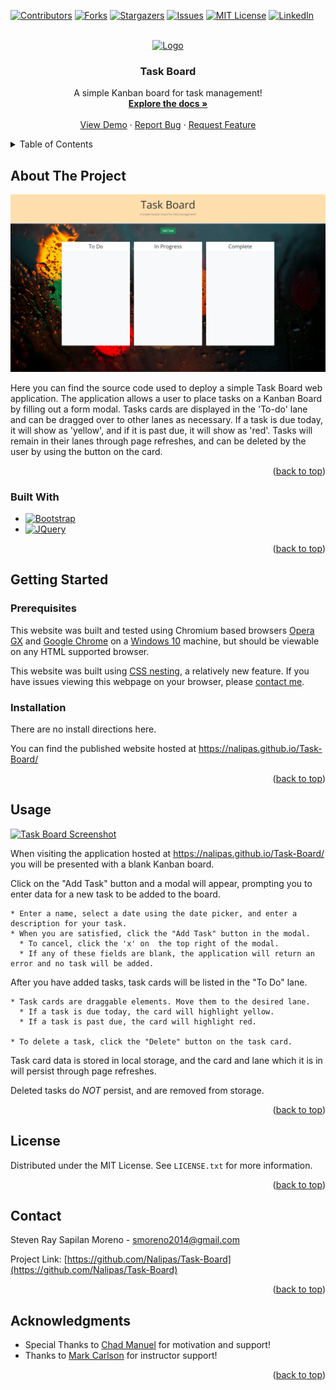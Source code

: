 <!-- Improved compatibility of back to top link: See: https://github.com/othneildrew/Best-README-Template/pull/73 -->
<a name="readme-top"></a>

[![Contributors][contributors-shield]][contributors-url]
[![Forks][forks-shield]][forks-url]
[![Stargazers][stars-shield]][stars-url]
[![Issues][issues-shield]][issues-url]
[![MIT License][license-shield]][license-url]
[![LinkedIn][linkedin-shield]][linkedin-url]



<!-- PROJECT LOGO -->
<br />
<div align="center">
  <a href="https://github.com/Nalipas/Task-Board">
    <img src="https://cdn3.emoji.gg/emojis/2242-peepo-learning.png" alt="Logo" width="80" height="80">
  </a>

<h3 align="center">Task Board</h3>

  <p align="center">
    A simple Kanban board for task management!
    <br />
    <a href="https://github.com/Nalipas/Task-Board"><strong>Explore the docs »</strong></a>
    <br />
    <br />
    <a href="https://github.com/Nalipas/Task-Board">View Demo</a>
    ·
    <a href="https://github.com/Nalipas/Task-Board/issues/new?labels=bug&template=bug-report---.md">Report Bug</a>
    ·
    <a href="https://github.com/Nalipas/Task-Board/issues/new?labels=enhancement&template=feature-request---.md">Request Feature</a>
  </p>
</div>



<!-- TABLE OF CONTENTS -->
<details>
  <summary>Table of Contents</summary>
  <ol>
    <li>
      <a href="#about-the-project">About The Project</a>
      <ul>
        <li><a href="#built-with">Built With</a></li>
      </ul>
    </li>
    <li>
      <a href="#getting-started">Getting Started</a>
      <ul>
        <li><a href="#prerequisites">Prerequisites</a></li>
        <li><a href="#installation">Installation</a></li>
      </ul>
    </li>
    <li><a href="#usage">Usage</a></li>
    <li><a href="#license">License</a></li>
    <li><a href="#contact">Contact</a></li>
    <li><a href="#acknowledgments">Acknowledgments</a></li>
  </ol>
</details>



<!-- ABOUT THE PROJECT -->
## About The Project

[![Task Board Screenshot][product-screenshot]](https://nalipas.github.io/Task-Board/)

Here you can find the source code used to deploy a simple Task Board web application. The application allows a user to place tasks on a Kanban Board by filling out a form modal. Tasks cards are displayed in the 'To-do' lane and can be dragged over to other lanes as necessary. If a task is due today, it will show as 'yellow', and if it is past due, it will show as 'red'. Tasks will remain in their lanes through page refreshes, and can be deleted by the user by using the button on the card.

<p align="right">(<a href="#readme-top">back to top</a>)</p>



### Built With
* [![Bootstrap][Bootstrap.com]][Bootstrap-url]
* [![JQuery][JQuery.com]][JQuery-url]

<p align="right">(<a href="#readme-top">back to top</a>)</p>



<!-- GETTING STARTED -->
## Getting Started
### Prerequisites

This website was built and tested using Chromium based browsers <a href="https://www.opera.com/gx">Opera GX</a> and <a href="(https://www.google.com/chrome/">Google Chrome</a> on a <a href="https://www.microsoft.com/en-us/software-download/windows10%20">Windows 10</a> machine, but should be viewable on any HTML supported browser.

This website was built using <a href="https://developer.mozilla.org/en-US/docs/Web/CSS/CSS_nesting/Using_CSS_nesting">CSS nesting</a>, a relatively new feature. If you have issues viewing this webpage on your browser, please <a href="mailto:smoreno2014@gmail.com">contact me</a>.

### Installation

There are no install directions here.

You can find the published website hosted at 
<a href="https://nalipas.github.io/Task-Board/">https://nalipas.github.io/Task-Board/</a>

<p align="right">(<a href="#readme-top">back to top</a>)</p>



<!-- USAGE EXAMPLES -->
## Usage

[![Task Board Screenshot][product-gif]](https://nalipas.github.io/Task-Board/)

When visiting the application hosted at <a href="https://nalipas.github.io/Task-Board/">https://nalipas.github.io/Task-Board/</a> you will be presented with a blank Kanban board. 

Click on the "Add Task" button and a modal will appear, prompting you to enter data for a new task to be added to the board.
```
* Enter a name, select a date using the date picker, and enter a description for your task.
* When you are satisfied, click the "Add Task" button in the modal. 
  * To cancel, click the 'x' on  the top right of the modal.
  * If any of these fields are blank, the application will return an error and no task will be added.
```
After you have added tasks, task cards will be listed in the "To Do" lane.
```
* Task cards are draggable elements. Move them to the desired lane.
  * If a task is due today, the card will highlight yellow.
  * If a task is past due, the card will highlight red.

* To delete a task, click the "Delete" button on the task card.
```
Task card data is stored in local storage, and the card and lane which it is in will persist through page refreshes. 

Deleted tasks do *NOT* persist, and are removed from storage.

<p align="right">(<a href="#readme-top">back to top</a>)</p>

<!-- LICENSE -->
## License

Distributed under the MIT License. See `LICENSE.txt` for more information.

<p align="right">(<a href="#readme-top">back to top</a>)</p>



<!-- CONTACT -->
## Contact

Steven Ray Sapilan Moreno - smoreno2014@gmail.com

Project Link: [https://github.com/Nalipas/Task-Board](https://github.com/Nalipas/Task-Board)

<p align="right">(<a href="#readme-top">back to top</a>)</p>



<!-- ACKNOWLEDGMENTS -->
## Acknowledgments

* Special Thanks to [Chad Manuel](https://github.com/chdclar16) for motivation and support!
* Thanks to [Mark Carlson](https://github.com/mark-carlson) for instructor support!

<p align="right">(<a href="#readme-top">back to top</a>)</p>



<!-- MARKDOWN LINKS & IMAGES -->
<!-- https://www.markdownguide.org/basic-syntax/#reference-style-links -->
[contributors-shield]: https://img.shields.io/github/contributors/Nalipas/Task-Board.svg?style=for-the-badge
[contributors-url]: https://github.com/Nalipas/Task-Board/graphs/contributors
[forks-shield]: https://img.shields.io/github/forks/Nalipas/Task-Board.svg?style=for-the-badge
[forks-url]: https://github.com/Nalipas/Task-Board/network/members
[stars-shield]: https://img.shields.io/github/stars/Nalipas/Task-Board.svg?style=for-the-badge
[stars-url]: https://github.com/Nalipas/Task-Board/stargazers
[issues-shield]: https://img.shields.io/github/issues/Nalipas/Task-Board.svg?style=for-the-badge
[issues-url]: https://github.com/Nalipas/Task-Board/issues
[license-shield]: https://img.shields.io/github/license/Nalipas/Task-Board.svg?style=for-the-badge
[license-url]: https://github.com/Nalipas/Task-Board/blob/master/LICENSE.txt
[linkedin-shield]: https://img.shields.io/badge/-LinkedIn-black.svg?style=for-the-badge&logo=linkedin&colorB=555
[linkedin-url]: https://www.linkedin.com/in/msteven14
[product-screenshot]: ./assets/images/taskboardscreenshot.png
[product-gif]: ./assets/images/usagegif.gif
[Bootstrap.com]: https://img.shields.io/badge/Bootstrap-563D7C?style=for-the-badge&logo=bootstrap&logoColor=white
[Bootstrap-url]: https://getbootstrap.com
[JQuery.com]: https://img.shields.io/badge/jQuery-0769AD?style=for-the-badge&logo=jquery&logoColor=white
[JQuery-url]: https://jquery.com 
